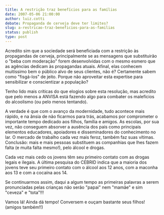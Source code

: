 ```yaml
---
title: A restrição traz benefícios para as famílias 
date: 2007-05-06 21:00:00
author: luiz.cotti
debate: Propaganda de cerveja deve ter limites?
slug: a-restricao-traz-beneficios-para-as-familias
status: publish 
type: post
---
```


  
Acredito sim que a sociedade será beneficiada com a restrição às propagandas de cerveja, principalmente se as mensagens que substituirão o "beba com moderação" forem desenvolvidas com o mesmo esmero que as agências dedicam às propagandas atuais. Afinal, elas conhecem muitíssimo bem o público alvo de seus clientes, não é? Certamente sabem como "fisgá-los" de jeito. Porque não aproveitar esta expertise para sensibilizar e conscientizar a população?  
  
Tenho lido mais críticas do que elogios sobre esta resolução, mas acredito que pelo menos a ANVISA está fazendo algo para combater os malefícios do alcoolismo (ou pelo menos tentando).  
  
A verdade é que com o avanço da modernidade, tudo acontece mais rápido, e na ânsia de não ficarmos para trás, acabamos por comprometer o importante tempo dedicado aos filhos, família e amigos. As escolas, por sua vez, não conseguem absorver a ausência dos pais como principais elementos educadores, apoiadores e disseminadores do conhecimento no lar. O mercado de trabalho cada vez mais feroz, também faz suas vítimas. Conclusão: mais e mais pessoas substituem as companhias que lhes fazem falta (e muita falta mesmo!), pelo álcool e drogas.   
  
Cada vez mais cedo os jovens têm seu primeiro contato com as drogas legais e ilegais. A última pesquisa do CEBRID indica que a maioria dos jovens teve seu primeiro contato com o álcool aos 12 anos, com a maconha aos 13 e com a cocaína aos 14.   
  
Se continuarmos assim, daqui a algum tempo as primeiras palavras a serem pronunciadas pelas crianças não serão "papai" nem "mamãe" e sim "ceveza" e "tota"!!!  
  
Vamos lá! Ainda dá tempo! Conversem e ouçam bastante seus filhos! (amigos também!!)
